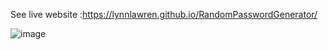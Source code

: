 See live website :https://lynnlawren.github.io/RandomPasswordGenerator/

![image](https://github.com/user-attachments/assets/80ea6455-8d73-4937-92b0-1f9d9f6f9abc)
